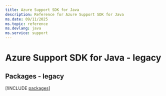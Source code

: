 ```yaml
---
title: Azure Support SDK for Java
description: Reference for Azure Support SDK for Java
ms.date: 09/11/2025
ms.topic: reference
ms.devlang: java
ms.service: support
---
```

# Azure Support SDK for Java - legacy
## Packages - legacy
[!INCLUDE [packages](support-index.md)]